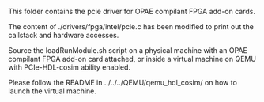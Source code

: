 This folder contains the pcie driver for OPAE compilant FPGA add-on cards.

The content of ./drivers/fpga/intel/pcie.c has been modified to print out the callstack and hardware accesses.

Source the loadRunModule.sh script on a physical machine with an OPAE compilant FPGA add-on card attached, or inside a virtual machine on QEMU with PCIe-HDL-cosim ability enabled.

Please follow the README in ../../../QEMU/qemu_hdl_cosim/ on how to launch the virtual machine.
